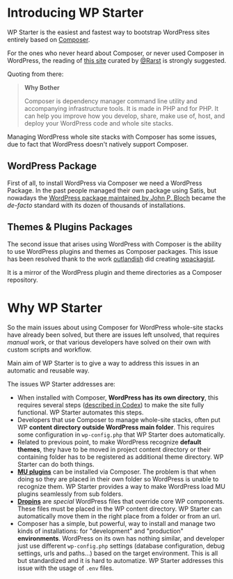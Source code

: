 <!--
currentMenu: what
title: What & Why
-->
# Introducing WP Starter

WP Starter is the easiest and fastest way to bootstrap WordPress sites entirely based on
[Composer](https://getcomposer.org/).

For the ones who never heard about Composer, or never used Composer in WordPress, the reading of [this site](http://composer.rarst.net) curated by [@Rarst](http://www.rarst.net) is strongly suggested.

Quoting from there:

> **Why Bother**
>
> Composer is dependency manager command line utility and accompanying infrastructure tools.
> It is made in PHP and for PHP. It can help you improve how you develop, share, make use of, host, and deploy your WordPress code and whole site stacks.

Managing WordPress whole site stacks with Composer has some issues, due to fact that WordPress doesn't natively support Composer.

## WordPress Package

First of all, to install WordPress via Composer we need a WordPress Package. In the past people managed their own package using Satis,
but nowadays the [WordPress package maintained by John P. Bloch](https://packagist.org/packages/johnpbloch/wordpress) became the *de-facto* standard
with its dozen of thousands of installations.

## Themes & Plugins Packages

The second issue that arises using WordPress with Composer is the ability to use WordPress plugins and themes as Composer packages.
This issue has been resolved thank to the work [outlandish](http://outlandish.com/) did creating [wpackagist](https://wpackagist.org/).

It is a mirror of the WordPress plugin and theme directories as a Composer repository.

# Why WP Starter

So the main issues about using Composer for WordPress whole-site stacks have already been solved, but there are issues left unsolved, that requires *manual* work, or that various developers have solved on their own with custom scripts and workflow.

Main aim of WP Starter is to give a way to address this issues in an automatic and reusable way.

The issues WP Starter addresses are:

 - When installed with Composer, **WordPress has its own directory**, this requires several steps ([described in Codex](https://codex.wordpress.org/Giving_WordPress_Its_Own_Directory))
 to make the site fully functional. WP Starter automates this steps.
 - Developers that use Composer to manage whole-site stacks, often put WP **content directory outside WordPress main folder**. This requires some configuration in `wp-config.php` that WP Starter does automatically.
 - Related to previous point, to make WordPress recognize **default themes**, they have to be moved in project content directory or their containing folder has to be registered as additional theme directory. WP Starter can do both things.
 - [**MU plugins**](https://codex.wordpress.org/Must_Use_Plugins) can be installed via Composer. The problem is that when doing so they are placed in their own folder so WordPress is unable to recognize them. WP Starter provides a way to make WordPress load MU plugins seamlessly from sub folders.
 - [**Dropins**](http://wpengineer.com/2500/wordpress-dropins/) are *special* WordPress files that override core WP components. These files must be placed in the WP content directory. WP Starter can automatically move them in the right place from a folder or from an url.
 - Composer has a simple, but powerful, way to install and manage two kinds of installations: for "development" and "production" **environments**. WordPress on its own has nothing similar, and developer just use different `wp-config.php` settings (database configuration, debug settings, urls and paths...) based on the target environment. This is all but standardized and it is hard to automatize. WP Starter addresses this issue with the usage of `.env` files.
